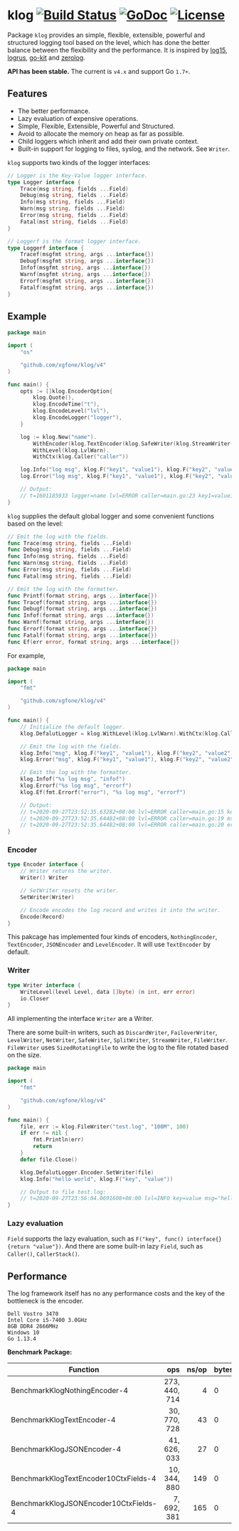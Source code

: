 # klog [![Build Status](https://travis-ci.org/xgfone/klog.svg?branch=master)](https://travis-ci.org/xgfone/klog) [![GoDoc](https://godoc.org/github.com/xgfone/klog?status.svg)](http://godoc.org/github.com/xgfone/klog) [![License](https://img.shields.io/badge/License-Apache%202.0-blue.svg?style=flat-square)](https://raw.githubusercontent.com/xgfone/klog/master/LICENSE)

Package `klog` provides an simple, flexible, extensible, powerful and structured logging tool based on the level, which has done the better balance between the flexibility and the performance. It is inspired by [log15](https://github.com/inconshreveable/log15), [logrus](https://github.com/sirupsen/logrus), [go-kit](https://github.com/go-kit/kit) and [zerolog](github.com/rs/zerolog).

**API has been stable.** The current is `v4.x` and support Go `1.7+`.


## Features

- The better performance.
- Lazy evaluation of expensive operations.
- Simple, Flexible, Extensible, Powerful and Structured.
- Avoid to allocate the memory on heap as far as possible.
- Child loggers which inherit and add their own private context.
- Built-in support for logging to files, syslog, and the network. See `Writer`.

`klog` supports two kinds of the logger interfaces:
```go
// Logger is the Key-Value logger interface.
type Logger interface {
	Trace(msg string, fields ...Field)
	Debug(msg string, fields ...Field)
	Info(msg string, fields ...Field)
	Warn(msg string, fields ...Field)
	Error(msg string, fields ...Field)
	Fatal(mst string, fields ...Field)
}

// Loggerf is the format logger interface.
type Loggerf interface {
	Tracef(msgfmt string, args ...interface{})
	Debugf(msgfmt string, args ...interface{})
	Infof(msgfmt string, args ...interface{})
	Warnf(msgfmt string, args ...interface{})
	Errorf(msgfmt string, args ...interface{})
	Fatalf(msgfmt string, args ...interface{})
}
```

## Example

```go
package main

import (
	"os"

	"github.com/xgfone/klog/v4"
)

func main() {
	opts := []klog.EncoderOption{
		klog.Quote(),
		klog.EncodeTime("t"),
		klog.EncodeLevel("lvl"),
		klog.EncodeLogger("logger"),
	}

	log := klog.New("name").
		WithEncoder(klog.TextEncoder(klog.SafeWriter(klog.StreamWriter(os.Stdout)), opts...)).
		WithLevel(klog.LvlWarn).
		WithCtx(klog.Caller("caller"))

	log.Info("log msg", klog.F("key1", "value1"), klog.F("key2", "value2"))
	log.Error("log msg", klog.F("key1", "value1"), klog.F("key2", "value2"))

	// Output:
	// t=1601185933 logger=name lvl=ERROR caller=main.go:23 key1=value1 key2=value2 msg="log msg"
}
```

`klog` supplies the default global logger and some convenient functions based on the level:
```go
// Emit the log with the fields.
func Trace(msg string, fields ...Field)
func Debug(msg string, fields ...Field)
func Info(msg string, fields ...Field)
func Warn(msg string, fields ...Field)
func Error(msg string, fields ...Field)
func Fatal(msg string, fields ...Field)

// Emit the log with the formatter.
func Printf(format string, args ...interface{})
func Tracef(format string, args ...interface{})
func Debugf(format string, args ...interface{})
func Infof(format string, args ...interface{})
func Warnf(format string, args ...interface{})
func Errorf(format string, args ...interface{})
func Fatalf(format string, args ...interface{})
func Ef(err error, format string, args ...interface{})
```

For example,
```go
package main

import (
	"fmt"

	"github.com/xgfone/klog/v4"
)

func main() {
	// Initialize the default logger.
	klog.DefalutLogger = klog.WithLevel(klog.LvlWarn).WithCtx(klog.Caller("caller"))

	// Emit the log with the fields.
	klog.Info("msg", klog.F("key1", "value1"), klog.F("key2", "value2"))
	klog.Error("msg", klog.F("key1", "value1"), klog.F("key2", "value2"))

	// Emit the log with the formatter.
	klog.Infof("%s log msg", "infof")
	klog.Errorf("%s log msg", "errorf")
	klog.Ef(fmt.Errorf("error"), "%s log msg", "errorf")

	// Output:
	// t=2020-09-27T23:52:35.63282+08:00 lvl=ERROR caller=main.go:15 key1=value1 key2=value2 msg=msg
	// t=2020-09-27T23:52:35.64482+08:00 lvl=ERROR caller=main.go:19 msg="errorf log msg"
	// t=2020-09-27T23:52:35.64482+08:00 lvl=ERROR caller=main.go:20 err=error msg="errorf log msg"
}
```


### Encoder

```go
type Encoder interface {
	// Writer returns the writer.
	Writer() Writer

	// SetWriter resets the writer.
	SetWriter(Writer)

	// Encode encodes the log record and writes it into the writer.
	Encode(Record)
}
```

This pakcage has implemented four kinds of encoders, `NothingEncoder`, `TextEncoder`, `JSONEncoder` and `LevelEncoder`. It will use `TextEncoder` by default.


### Writer

```go
type Writer interface {
	WriteLevel(level Level, data []byte) (n int, err error)
	io.Closer
}
```

All implementing the interface `Writer` are a Writer.

There are some built-in writers, such as `DiscardWriter`, `FailoverWriter`, `LevelWriter`, `NetWriter`, `SafeWriter`, `SplitWriter`, `StreamWriter`, `FileWriter`. `FileWriter` uses `SizedRotatingFile` to write the log to the file rotated based on the size.

```go
package main

import (
	"fmt"

	"github.com/xgfone/klog/v4"
)

func main() {
	file, err := klog.FileWriter("test.log", "100M", 100)
	if err != nil {
		fmt.Println(err)
		return
	}
	defer file.Close()

	klog.DefalutLogger.Encoder.SetWriter(file)
	klog.Info("hello world", klog.F("key", "value"))

	// Output to file test.log:
	// t=2020-09-27T23:56:04.0691608+08:00 lvl=INFO key=value msg="hello world"
}
```


### Lazy evaluation

`Field` supports the lazy evaluation, such as `F("key", func() interface{} {return "value"})`. And there are some built-in lazy `Field`, such as `Caller()`, `CallerStack()`.


## Performance

The log framework itself has no any performance costs and the key of the bottleneck is the encoder.

```
Dell Vostro 3470
Intel Core i5-7400 3.0GHz
8GB DDR4 2666MHz
Windows 10
Go 1.13.4
```

**Benchmark Package:**

|               Function               |      ops      | ns/op | bytes/opt | allocs/op
|--------------------------------------|--------------:|------:|-----------|----------
|BenchmarkKlogNothingEncoder-4         | 273, 440, 714 | 4     |     0     |    0
|BenchmarkKlogTextEncoder-4            |  30, 770, 728 | 43    |     0     |    0
|BenchmarkKlogJSONEncoder-4            |  41, 626, 033 | 27    |     0     |    0
|BenchmarkKlogTextEncoder10CtxFields-4 |  10, 344, 880 | 149   |     0     |    0
|BenchmarkKlogJSONEncoder10CtxFields-4 |   7, 692, 381 | 165   |     0     |    0
